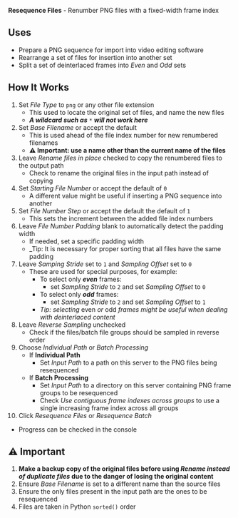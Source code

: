 **Resequence Files** - Renumber PNG files with a fixed-width frame index

## Uses
- Prepare a PNG sequence for import into video editing software
- Rearrange a set of files for insertion into another set
- Split a set of deinterlaced frames into _Even_ and _Odd_ sets

## How It Works
1. Set _File Type_ to `png` or any other file extension
    - This used to locate the original set of files, and name the new files
    - **_A wildcard such as_** `*` **_will not work here_**
1. Set _Base Filename_ or accept the default
    - This is used ahead of the file index number for new renumbered filenames
    - **⚠️ Important: use a name other than the current name of the files**
1. Leave _Rename files in place_ checked to copy the renumbered files to the output path
    - Check to rename the original files in the input path instead of copying
1. Set _Starting File Number_ or accept the default of `0`
    - A different value might be useful if inserting a PNG sequence into another
1. Set _File Number Step_ or accept the default the default of `1`
    - This sets the increment between the added file index numbers
1. Leave _File Number Padding_ blank to automatically detect the padding width
    - If needed, set a specific padding width
    - _Tip: It is necessary for proper sorting that all files have the same padding
1. Leave _Samping Stride_ set to `1` and _Sampling Offset_ set to `0`
    - These are used for special purposes, for example:
        - To select only **_even_** frames:
            - set _Sampling Stride_ to `2` and set _Sampling Offset_ to `0`
        - To select only **_odd_** frames:
            - set _Sampling Stride_ to `2` and set _Sampling Offset_ to `1`
        - _Tip: selecting_ even _or_ odd _frames might be useful when dealing with deinterlaced content_
1. Leave _Reverse Sampling_ unchecked
    - Check if the files/batch file groups should be sampled in reverse order
1. Choose _Individual Path_ or _Batch Processing_
    - If **Individual Path**
        - Set _Input Path_ to a path on this server to the PNG files being resequenced
    - If **Batch Processing**
        - Set _Input Path_ to a directory on this server containing PNG frame groups to be resequenced
        - Check _Use contiguous frame indexes across groups_ to use a single increasing frame index across all groups
1. Click _Resequence Files_ or _Resequence Batch_
- Progress can be checked in the console

## ⚠️ Important
1.  **Make a backup copy of the original files before using _Rename instead of duplicate files_ due to the danger of losing the original content**
1. Ensure _Base Filename_ is set to a different name than the source files
1. Ensure the only files present in the input path are the ones to be resequenced
1. Files are taken in  Python `sorted()` order
